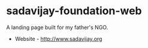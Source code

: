 # sadavijay-foundation-web
A landing page built for my father's NGO.


* Website -  <http://www.sadavijay.org>
